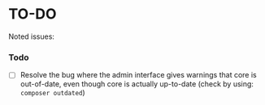 # TO-DO

Noted issues:

### Todo

- [ ] Resolve the bug where the admin interface gives warnings that core is out-of-date, even though core is actually up-to-date (check by using: `composer outdated`)

